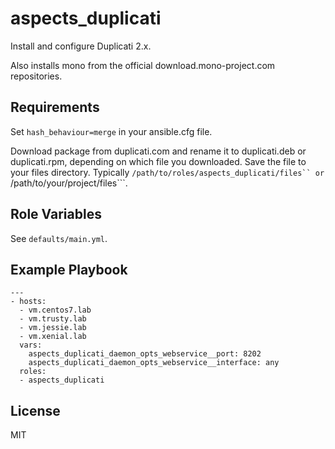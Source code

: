 aspects_duplicati
========

Install and configure Duplicati 2.x.

Also installs mono from the official download.mono-project.com repositories.

Requirements
------------

Set ```hash_behaviour=merge``` in your ansible.cfg file.

Download package from duplicati.com and rename it to duplicati.deb or duplicati.rpm, depending on which file you downloaded. Save the file to your files directory. Typically ```/path/to/roles/aspects_duplicati/files`` or ```/path/to/your/project/files```.

Role Variables
--------------

See ```defaults/main.yml```.

Example Playbook
-------------------------

    ---
    - hosts:
      - vm.centos7.lab
      - vm.trusty.lab
      - vm.jessie.lab
      - vm.xenial.lab
      vars:
        aspects_duplicati_daemon_opts_webservice__port: 8202
        aspects_duplicati_daemon_opts_webservice__interface: any
      roles:
      - aspects_duplicati

License
-------

MIT
